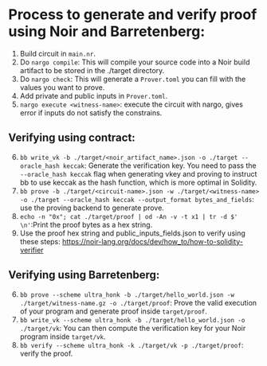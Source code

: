 # Process to generate and verify proof using Noir and Barretenberg:

1. Build circuit in `main.nr`.
2. Do `nargo compile`: This will compile your source code into a Noir build artifact to be stored in the ./target directory.
3. Do `nargo check`: This will generate a `Prover.toml` you can fill with the values you want to prove.
4. Add private and public inputs in `Prover.toml`.
5. `nargo execute <witness-name>`: execute the circuit with nargo, gives error if inputs do not satisfy the constrains.

## Verifying using contract:

6. `bb write_vk -b ./target/<noir_artifact_name>.json -o ./target --oracle_hash keccak`: Generate the verification key. You need to pass the `--oracle_hash keccak` flag when generating vkey and proving to instruct bb to use keccak as the hash function, which is more optimal in Solidity.
7. `bb prove -b ./target/<circuit-name>.json -w ./target/<witness-name> -o ./target --oracle_hash keccak --output_format bytes_and_fields`: use the proving backend to generate prove.
8. `echo -n "0x"; cat ./target/proof | od -An -v -t x1 | tr -d $' \n'`:Print the proof bytes as a hex string.
9. Use the proof hex string and public_inputs_fields.json to verify using these steps: https://noir-lang.org/docs/dev/how_to/how-to-solidity-verifier

## Verifying using Barretenberg:

6. `bb prove --scheme ultra_honk -b ./target/hello_world.json -w ./target/witness-name.gz -o ./target/proof`: Prove the valid execution of your program and generate proof inside `target/proof`.
7. `bb write_vk --scheme ultra_honk -b ./target/hello_world.json -o ./target/vk`: You can then compute the verification key for your Noir program inside `target/vk`.
8. `bb verify --scheme ultra_honk -k ./target/vk -p ./target/proof`: verify the proof.